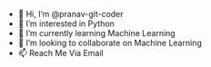 - 👋 Hi, I’m @pranav-git-coder
- 👀 I’m interested in Python
- 🌱 I’m currently learning Machine Learning
- 💞️ I’m looking to collaborate on Machine Learning
- 📫 Reach Me Via Email

<!---
pranav-git-coder/pranav-git-coder is a ✨ special ✨ repository because its `README.md` (this file) appears on your GitHub profile.
You can click the Preview link to take a look at your changes.
--->
